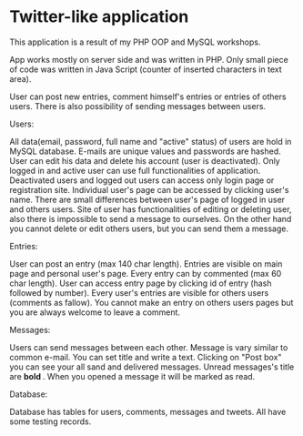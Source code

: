 # Twitter-like application

This application is a result of my PHP OOP and MySQL workshops.

App works mostly on server side and was written in PHP. Only small piece of code 
was written in Java Script (counter of inserted characters in text area).


User can post new entries, comment himself's entries or entries of others users. 
There is also possibility of sending messages between users.

Users:

All data(email, password, full name and "active" status) of users are hold in MySQL database. E-mails 
are unique values and passwords are hashed. User can edit his data and delete his
account (user is deactivated). Only logged in and active user can use full functionalities
of application. Deactivated users and logged out users can access only login page or registration site. 
Individual user's page can be accessed by clicking user's name. There are small differences
between user's page of logged in user and others users. Site of user has functionalities of
editing or deleting user, also there is impossible to send a message to ourselves. On the other hand
you cannot delete or edit others users, but you can send them a message. 

Entries:

User can post an entry (max 140 char length). Entries are visible on main page and
personal user's page. Every entry can by commented (max 60 char length). User can access
entry page by clicking id of entry (hash followed by number). Every user's entries are
visible for others users (comments as fallow). You cannot make an entry on others users pages
but you are always welcome to leave a comment. 

Messages:

Users can send messages between each other. Message is vary similar to common e-mail.
You can set title and write a text. Clicking on "Post box" you can see your all sand and delivered 
messages. Unread messages's title are <b> bold </b>. When you opened a message it will be marked as
read.   

Database:

Database has tables for users, comments, messages and tweets. All have some testing records.

